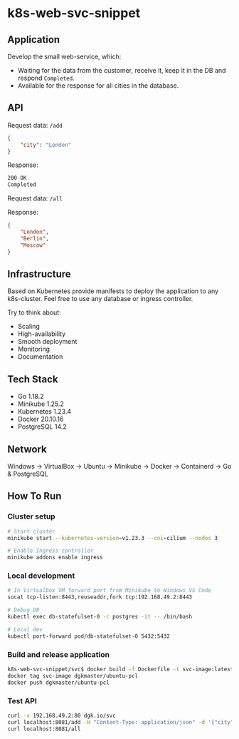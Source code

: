 # k8s-web-svc-snippet

## Application

Develop the small web-service, which:

* Waiting for the data from the customer, receive it, keep it in the DB and respond `Completed`.
* Available for the response for all cities in the database.

## API

Request data: `/add`

```json
{
    "city": "London"
}
```

Response:

```bash
200 OK
Completed
```

Request data: `/all`

Response:

```json
{
    "London",
    "Berlin",
    "Moscow"
}
```

## Infrastructure

Based on Kubernetes provide manifests to deploy the application to any k8s-cluster.
Feel free to use any database or ingress controller.

Try to think about:

* Scaling
* High-availability
* Smooth deployment
* Monitoring
* Documentation

## Tech Stack

* Go 1.18.2
* Minikube 1.25.2
* Kubernetes 1.23.4
* Docker 20.10.16
* PostgreSQL 14.2

## Network

Windows -> VirtualBox -> Ubuntu -> Minikube -> Docker -> Containerd -> Go & PostgreSQL

## How To Run

### Cluster setup

```bash
# Start cluster
minikube start --kubernetes-version=v1.23.3 --cni=cilium --nodes 3

# Enable Ingress controller
minikube addons enable ingress
```

### Local development

```bash
# In Virtualbox VM forward port from Minikube to Windows VS Code
socat tcp-listen:8443,reuseaddr,fork tcp:192.168.49.2:8443

# Debug DB
kubectl exec db-statefulset-0 -c postgres -it -- /bin/bash

# Local dev
kubectl port-forward pod/db-statefulset-0 5432:5432
```

### Build and release application

```bash
k8s-web-svc-snippet/svc$ docker build -f Dockerfile -t svc-image:latest .
docker tag svc-image dgkmaster/ubuntu-pcl
docker push dgkmaster/ubuntu-pcl
```

### Test API

```bash
curl -x 192.168.49.2:80 dgk.io/svc
curl localhost:8081/add -H "Content-Type: application/json" -d '{"city":"London"}'
curl localhost:8081/all
```
